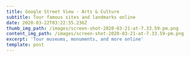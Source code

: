 ```yaml
---
title: Google Street View - Arts & Culture
subtitle: Tour famous sites and landmarks online
date: 2020-03-22T03:22:55.236Z
thumb_img_path: /images/screen-shot-2020-03-21-at-7.33.59-pm.png
content_img_path: /images/screen-shot-2020-03-21-at-7.33.59-pm.png
excerpt: 'Tour museums, monuments, and more online'
template: post
---
```

